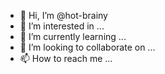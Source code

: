 - 👋 Hi, I’m @hot-brainy
- 👀 I’m interested in ...
- 🌱 I’m currently learning ...
- 💞️ I’m looking to collaborate on ...
- 📫 How to reach me ...

<!---
hot-brainy/hot-brainy is a ✨ special ✨ repository because its `README.md` (this file) appears on your GitHub profile.
You can click the Preview link to take a look at your changes.
--->
